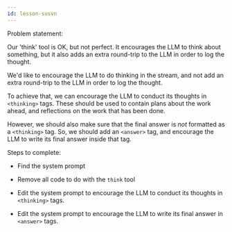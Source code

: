 ```yaml
---
id: lesson-susvn
---
```


Problem statement:

Our 'think' tool is OK, but not perfect. It encourages the LLM to think about something, but it also adds an extra round-trip to the LLM in order to log the thought.

We'd like to encourage the LLM to do thinking in the stream, and not add an extra round-trip to the LLM in order to log the thought.

To achieve that, we can encourage the LLM to conduct its thoughts in `<thinking>` tags. These should be used to contain plans about the work ahead, and reflections on the work that has been done.

However, we should also make sure that the final answer is _not_ formatted as a `<thinking>` tag. So, we should add an `<answer>` tag, and encourage the LLM to write its final answer inside that tag.

Steps to complete:

- Find the system prompt

- Remove all code to do with the `think` tool

- Edit the system prompt to encourage the LLM to conduct its thoughts in `<thinking>` tags.

- Edit the system prompt to encourage the LLM to write its final answer in `<answer>` tags.
